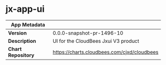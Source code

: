 # jx-app-ui

|App Metadata||
|---|---|
| **Version** | 0.0.0-snapshot-pr-1496-10 |
| **Description** | UI for the CloudBees Jxui V3 product |
| **Chart Repository** | https://charts.cloudbees.com/cjxd/cloudbees |
